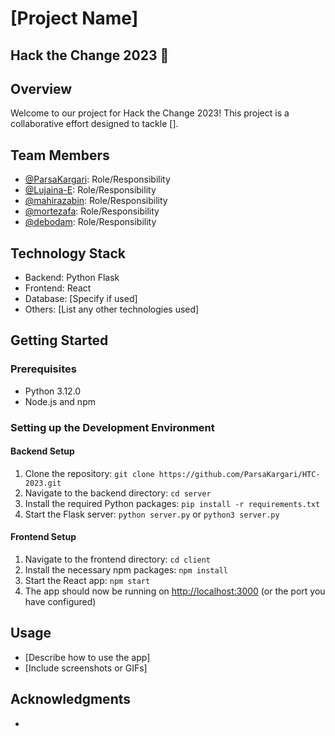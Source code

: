 # [Project Name]

## Hack the Change 2023 🪿

## Overview

Welcome to our project for Hack the Change 2023! This project is a collaborative effort designed to tackle [].

## Team Members

- [@ParsaKargari](https://github.com/ParsaKargari): Role/Responsibility
- [@Lujaina-E](https://github.com/Lujaina-E): Role/Responsibility
- [@mahirazabin](https://github.com/mahirazabin): Role/Responsibility
- [@mortezafa](https://github.com/mortezafa): Role/Responsibility
- [@debodam](https://github.com/debodam): Role/Responsibility

## Technology Stack

- Backend: Python Flask
- Frontend: React
- Database: [Specify if used]
- Others: [List any other technologies used]

## Getting Started

### Prerequisites

- Python 3.12.0
- Node.js and npm

### Setting up the Development Environment

#### Backend Setup

1. Clone the repository: `git clone https://github.com/ParsaKargari/HTC-2023.git`
2. Navigate to the backend directory: `cd server`
3. Install the required Python packages: `pip install -r requirements.txt`
4. Start the Flask server: `python server.py` or `python3 server.py`

#### Frontend Setup

1. Navigate to the frontend directory: `cd client`
2. Install the necessary npm packages: `npm install`
3. Start the React app: `npm start`
4. The app should now be running on [http://localhost:3000](http://localhost:3000) (or the port you have configured)

## Usage

- [Describe how to use the app]
- [Include screenshots or GIFs]

## Acknowledgments

-
